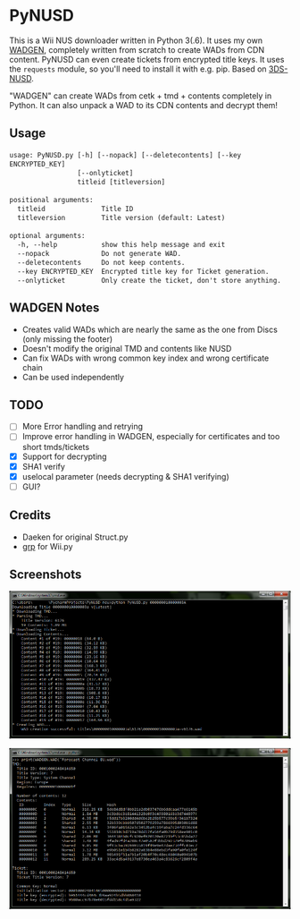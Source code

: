 PyNUSD
========
This is a Wii NUS downloader written in Python 3(.6). It uses my own [WADGEN](WADGEN.py), completely written from scratch to create WADs from CDN content. PyNUSD can even create tickets from encrypted title keys.
It uses the `requests` module, so you'll need to install it with e.g. pip. Based on [3DS-NUSD](https://github.com/WiiDatabase/3DS-NUSD).

"WADGEN" can create WADs from cetk + tmd + contents completely in Python. It can also unpack a WAD to its CDN contents and decrypt them!

## Usage
```
usage: PyNUSD.py [-h] [--nopack] [--deletecontents] [--key ENCRYPTED_KEY]
                 [--onlyticket]
                 titleid [titleversion]

positional arguments:
  titleid              Title ID
  titleversion         Title version (default: Latest)

optional arguments:
  -h, --help           show this help message and exit
  --nopack             Do not generate WAD.
  --deletecontents     Do not keep contents.
  --key ENCRYPTED_KEY  Encrypted title key for Ticket generation.
  --onlyticket         Only create the ticket, don't store anything.
```

## WADGEN Notes
* Creates valid WADs which are nearly the same as the one from Discs (only missing the footer)
* Doesn't modify the original TMD and contents like NUSD
* Can fix WADs with wrong common key index and wrong certificate chain
* Can be used independently
  
## TODO
- [ ] More Error handling and retrying
- [ ] Improve error handling in WADGEN, especially for certificates and too short tmds/tickets
- [X] Support for decrypting
- [X] SHA1 verify
- [X] uselocal parameter (needs decrypting & SHA1 verifying)
- [ ] GUI?
  
## Credits
* Daeken for original Struct.py
* [grp](https://github.com/grp) for Wii.py

## Screenshots
![Screenshot](screenshot.png?raw=true)

![Screenshot2](screenshot2.png?raw=true)